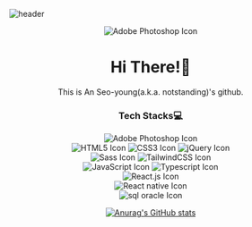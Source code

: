 ![header](https://capsule-render.vercel.app/api?type=waving&color=timeAuto&height=150&section=header&text=Welcome!&fontSize=90&animation=fadeIn)
<div align="center">

![Adobe Photoshop Icon](https://github.com/asy047/asy047/assets/67266378/9e02424d-febc-4cfb-8d48-975250e23070)

# Hi There!👋
This is An Seo-young(a.k.a. notstanding)'s github.

### Tech Stacks💻
  
![Adobe Photoshop Icon](https://img.shields.io/badge/Adobe_Photoshop-31A8FF?style=for-the-badge&logo=Adobe%20Photoshop&logoColor=white) <br>
![HTML5 Icon](https://img.shields.io/badge/HTML5-E34F26?style=for-the-badge&logo=HTML5&logoColor=white) ![CSS3 Icon](https://img.shields.io/badge/CSS3-1572B6?style=for-the-badge&logo=CSS3&logoColor=white) ![jQuery Icon](https://img.shields.io/badge/jQuery-0769AD?style=for-the-badge&logo=jQuery&logoColor=white) <br> ![Sass Icon](https://img.shields.io/badge/Sass-CC6699?style=for-the-badge&logo=sass&logoColor=white) ![TailwindCSS Icon](https://img.shields.io/badge/TailwindCSS-06B6D4?style=for-the-badge&logo=sass&logoColor=white) <br> 
![JavaScript Icon](https://img.shields.io/badge/JavaScript-F7DF1E?style=for-the-badge&logo=JavaScript&logoColor=black) ![Typescript Icon](https://img.shields.io/badge/TypeScript-3178C6?style=for-the-badge&logo=TypeScript&logoColor=white) <br>
![React.js Icon](https://img.shields.io/badge/React-61DAFB?style=for-the-badge&logo=React&logoColor=black) <br>
![React native Icon](https://img.shields.io/badge/React_Native-61DAFB?style=for-the-badge&logo=React&logoColor=black) <br>
![sql oracle Icon](https://img.shields.io/badge/oracle_sql-F80000?style=for-the-badge&logo=Oracle&logoColor=white)  <br>


[![Anurag's GitHub stats](https://github-readme-stats.vercel.app/api?username=asy047&theme=graywhite )](https://github.com/anuraghazra/github-readme-stats)

</div>
